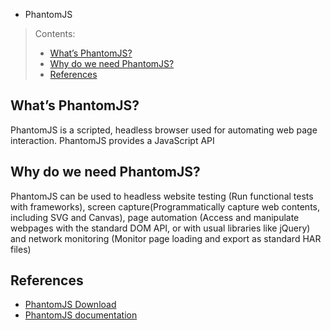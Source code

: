 * PhantomJS

> Contents:
> * [What’s PhantomJS?](#whats-selenium)
> * [Why do we need PhantomJS?](#why-do-we-need-selenium)
> * [References](#references)

## What’s PhantomJS?
PhantomJS is a scripted, headless browser used for automating web page interaction. PhantomJS provides a JavaScript API 

## Why do we need PhantomJS?
PhantomJS can be used to headless website testing (Run functional tests with frameworks), screen capture(Programmatically capture web contents, including SVG and Canvas), page automation (Access and manipulate webpages with the standard DOM API, or with usual libraries like jQuery) and network monitoring (Monitor page loading and export as standard HAR files)

## References
* [PhantomJS Download](http://phantomjs.org/)
* [PhantomJS documentation](http://phantomjs.org/documentation/)